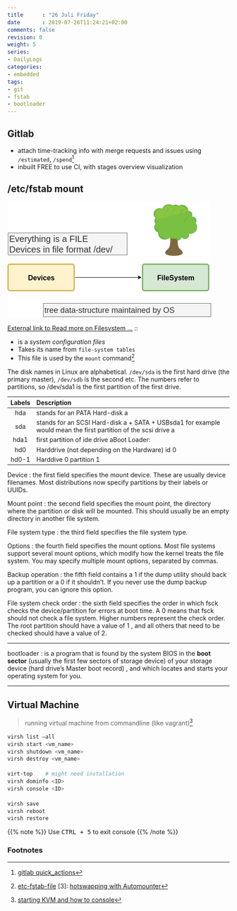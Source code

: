 ```yaml
---
title      : "26 Juli Friday"
date       : 2019-07-26T11:24:21+02:00
comments: false
revision: 0
weight: 5
series:
- DailyLogs
categories:
- embedded
tags:
- git
- fstab
- bootloader
---
```


## Gitlab

* attach time-tracking info with merge requests and issues using `/estimated`, `/spend`[^1]
* inbuilt FREE to use CI, with stages overview visualization

## /etc/fstab mount

![mount](mount.png)

[External link to Read more on Filesystem ...](https://docs.google.com/document/d/e/2PACX-1vQY6TqYjKTnNEUWjS3Av0vboq-NhuZ04w7b5wVfHGzX_qF26a_FRTY3dD-RM-8y6bNPAGr8ZcVous63/pub) ::

* is a *system configuration files*
* Takes its name from `file-system tables`
* This file is used by the `mount` command[^2]


The disk names in Linux are alphabetical.
`/dev/sda` is the first hard drive (the primary master), `/dev/sdb` is the second etc.
The numbers refer to partitions, so /dev/sda1 is the first partition of the first drive.

Labels | Description
:-------:|:-------------------
hda   | stands for an PATA Hard-disk a
sda   | stands for an SCSI Hard-disk a + SATA + USBsda1 for example would mean the first partition of the scsi drive a
hda1  | first partition of ide drive aBoot Loader:
hd0   | Harddrive (not depending on the Hardware) id 0
hd0-1 | Harddive 0 partition 1

Device
: the first field specifies the mount device. These are usually device filenames. Most distributions now specify partitions by their labels or UUIDs.

Mount point
: the second field specifies the mount point, the directory where the partition or disk will be mounted. This should usually be an empty directory in another file system.

File system type
: the third field specifies the file system type.

Options
: the fourth field specifies the mount options. Most file systems support several mount options, which modify how the kernel treats the file system. You may specify multiple mount options, separated by commas.

Backup operation
: the fifth field contains a 1 if the dump utility should back up a partition or a 0 if it shouldn’t. If you never use the dump backup program, you can ignore this option.

File system check order
: the sixth field specifies the order in which fsck checks the device/partition for errors at boot time. A 0 means that fsck should not check a file system. Higher numbers represent the check order. The root partition should have a value of 1 , and all others that need to be checked should have a value of 2.

---

bootloader
: is a program that is found by the system BIOS in the **boot sector** (usually the first few sectors of storage device) of your storage device (hard drive’s Master boot record)
, and which locates and starts your operating system for you.

---

## Virtual Machine

> running virtual machine from commandline (like vagrant)[^4]

```sh
virsh list –all
virsh start <vm_name>
virsh shutdown <vm_name>
virsh destroy <vm_name>

virt-top    # might need installation
virsh dominfo <ID>
virsh console <ID>

virsh save
virsh reboot
virsh restore
```

{{% note %}}
Use <kbd>CTRL + 5</kbd> to exit console
{{% /note %}}

### Footnotes

[^1]: [gitlab quick_actions](https://gitlab.pb.avantys.de/help/user/project/quick_actions.md)
[^2]: [etc-fstab-file](https://geek-university.com/linux/etc-fstab-file/)
[3]: [hotswapping with Automounter](https://en.wikipedia.org/wiki/Automounter)
[^4]: [starting KVM and how to console](https://ravada.readthedocs.io/en/latest/docs/config_console.html)

